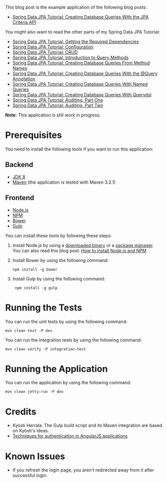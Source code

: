 This blog post is the example application of the following blog posts:

* [Spring Data JPA Tutorial: Creating Database Queries With the JPA Criteria API](http://www.petrikainulainen.net/programming/spring-framework/spring-data-jpa-tutorial-part-four-jpa-criteria-queries/)

You might also want to read the other parts of my Spring Data JPA Tutorial:


* [Spring Data JPA Tutorial: Getting the Required Dependencies](http://www.petrikainulainen.net/programming/spring-framework/spring-data-jpa-tutorial-getting-the-required-dependencies/)
* [Spring Data JPA Tutorial: Configuration](http://www.petrikainulainen.net/programming/spring-framework/spring-data-jpa-tutorial-part-one-configuration/)
* [Spring Data JPA Tutorial: CRUD](http://www.petrikainulainen.net/programming/spring-framework/spring-data-jpa-tutorial-part-two-crud/)
* [Spring Data JPA Tutorial: Introduction to Query Methods](http://www.petrikainulainen.net/programming/spring-framework/spring-data-jpa-tutorial-introduction-to-query-methods/)
* [Spring Data JPA Tutorial: Creating Database Queries From Method Names](http://www.petrikainulainen.net/programming/spring-framework/spring-data-jpa-tutorial-creating-database-queries-from-method-names/)
* [Spring Data JPA Tutorial: Creating Database Queries With the @Query Annotation](http://www.petrikainulainen.net/programming/spring-framework/spring-data-jpa-tutorial-creating-database-queries-with-the-query-annotation/)
* [Spring Data JPA Tutorial: Creating Database Queries With Named Queries](http://www.petrikainulainen.net/programming/spring-framework/spring-data-jpa-tutorial-creating-database-queries-with-named-queries/)
* [Spring Data JPA Tutorial: Creating Database Queries With Querydsl](http://www.petrikainulainen.net/programming/spring-framework/spring-data-jpa-tutorial-part-five-querydsl/)
* [Spring Data JPA Tutorial: Auditing, Part One](http://www.petrikainulainen.net/programming/spring-framework/spring-data-jpa-tutorial-auditing-part-one/)
* [Spring Data JPA Tutorial: Auditing, Part Two](http://www.petrikainulainen.net/programming/spring-framework/spring-data-jpa-tutorial-auditing-part-two/)


**Note:** This application is still work in progress.

Prerequisites
=============

You need to install the following tools if you want to run this application:

Backend
---------

* [JDK 8](http://www.oracle.com/technetwork/java/javase/downloads/jdk8-downloads-2133151.html)
* [Maven](http://maven.apache.org/) (the application is tested with Maven 3.2.1)

Frontend
----------

* [Node.js](http://nodejs.org/)
* [NPM](https://www.npmjs.org/)
* [Bower](http://bower.io/)
* [Gulp](http://gulpjs.com/)

You can install these tools by following these steps:

1.  Install Node.js by using a [downloaded binary](http://nodejs.org/download/) or a [package manager](https://github.com/joyent/node/wiki/Installing-Node.js-via-package-manager).
    You can also read this blog post: [How to install Node.js and NPM](http://blog.nodeknockout.com/post/65463770933/how-to-install-node-js-and-npm)

2.  Install Bower by using the following command:

        npm install -g bower

3. Install Gulp by using the following command:

        npm install -g gulp


Running the Tests
=================

You can run the unit tests by using the following command:

    mvn clean test -P dev

You can run the integration tests by using the following command:

    mvn clean verify -P integration-test

Running the Application
=======================

You can run the application by using the following command:

    mvn clean jetty:run -P dev
    
Credits
=========

* Kyösti Herrala. The Gulp build script and its Maven integration are based on Kyösti's ideas.
* [Techniques for authentication in AngularJS applications](https://medium.com/opinionated-angularjs/techniques-for-authentication-in-angularjs-applications-7bbf0346acec)

Known Issues
============

* If you refresh the login page, you aren't redirected away from it after successful login.